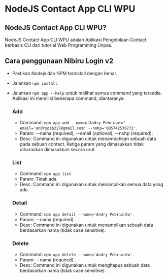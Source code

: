 # NodeJS Contact App CLI WPU

## NodeJS Contact App CLI WPU?
NodeJS Contact App CLI WPU adalah Aplikasi Pengelolaan Contact berbasis CLI dari tutorial Web Programming Unpas.

## Cara penggunaan Nibiru Login v2
- Pastikan Nodejs dan NPM terinstall dengan benar.
- Jalankan `npm install`.
- Jalankan `npm app --help` untuk melihat semua command yang tersedia. Aplikasi ini memiliki beberapa command, diantaranya:

  ### Add
  - Command: `npm app add --name='Andry Pebrianto' --email='andrypeb227@gmail.com' --nohp='085742536772'`.
  - Param: --nama (required), --email (optional), --nohp (required).
  - Desc: Command ini digunakan untuk menambahkan sebuah data pada sebuah contact. Ketiga param yang dimasukkan tidak diharuskan dimasukkan secara urut.

  ### List
  - Command: `npm app list`
  - Param: Tidak ada.
  - Desc: Command ini digunakan untuk menampilkan semua data yang ada.

  ### Detail
  - Command: `npm app detail --name='Andry Pebrianto'`.
  - Param: --nama (required).
  - Desc: Command ini digunakan untuk menampilkan sebuah data berdasarkan nama (tidak case sensitive).

  ### Delete
  - Command: `npm app delete --name='Andry Pebrianto'`.
  - Param: --nama (required).
  - Desc: Command ini digunakan untuk menghapus sebuah data berdasarkan nama (tidak case sensitive).
